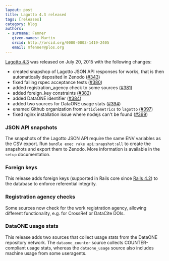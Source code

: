 ```yaml
---
layout: post
title: Lagotto 4.3 released
tags: [releases]
category: blog
authors:
 - surname: Fenner
   given-names: Martin
   orcid: http://orcid.org/0000-0003-1419-2405
   email: mfenner@plos.org
---
```


[Lagotto 4.3](https://github.com/lagotto/lagotto/releases/tag/v.4.3) was released on July 20, 2015 with the following changes:

* created snapshop of Lagotto JSON API responses for works, that is then automatically deposited in Zenodo ([#343](https://github.com/lagotto/lagotto/issues/343))
* fixed failing rspec acceptance tests ([#380](https://github.com/lagotto/lagotto/issues/380))
* added registration_agency check to some sources ([#381](https://github.com/lagotto/lagotto/issues/381))
* added foreign_key constraints ([#382](https://github.com/lagotto/lagotto/issues/382))
* added DataONE identifier ([#384](https://github.com/lagotto/lagotto/issues/384))
* added two sources for DataONE usage stats ([#394](https://github.com/lagotto/lagotto/issues/394))
* enamed Github organization from `articlemetrics` to `lagotto` ([#397](https://github.com/lagotto/lagotto/issues/397))
* fixed nginx installation issue where nodejs can't be found ([#399](https://github.com/lagotto/lagotto/issues/399))

### JSON API snapshots

The snapshots of the Lagotto JSON API require the same ENV variables as the CSV export. Run `bundle exec rake api:snapshot:all` to create the snapshots and export them to Zenodo. More information is available in the `setup` documentation.

### Foreign keys

This release adds foreign keys (supported in Rails core since [Rails 4.2](http://weblog.rubyonrails.org/2014/12/19/Rails-4-2-final/)) to the database to enforce referential integrity.

### Registration agency checks

Some sources now check for the work registration agency, allowing different functionality, e.g. for CrossRef or DataCite DOIs.

### DataONE usage stats

This release adds two sources that collect usage stats from the DataONE repository network. The `dataone_counter` source collects COUNTER-compliant usage stats, whereas the `dataone_usage` source also includes machine usage from some useragents.
